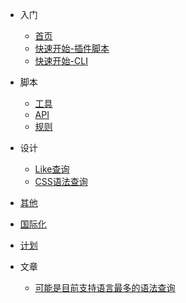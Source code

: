 
- 入门
    - [首页](/zh-Hans/README)
    - [快速开始-插件脚本](/zh-Hans/快速开始-脚本)
    - [快速开始-CLI](/zh-Hans/快速开始-cli)
- 脚本
    - [工具](/zh-Hans/脚本工具)
    - <a href="./api-docs/index.html" target="blank">API</a>
    - [规则](/zh-Hans/脚本规则)
- 设计
    - [Like查询](/zh-Hans/设计/like查询)
    - [CSS语法查询](/zh-Hans/设计/css语法查询)

- [其他](/zh-Hans/其他)
- [国际化](/zh-Hans/国际化)
- [计划](/zh-Hans/计划)

- 文章
    - [可能是目前支持语言最多的语法查询](/zh-Hans/article/code-recycle)